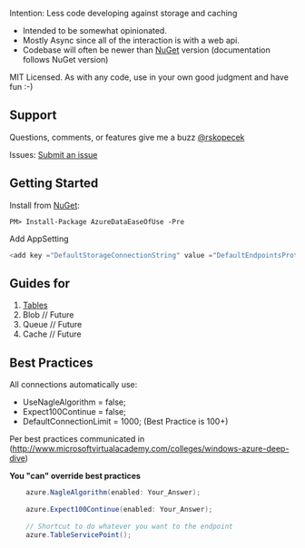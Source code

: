 Intention: Less code developing against storage and caching

* Intended to be somewhat opinionated.
* Mostly Async since all of the interaction is with a web api.
* Codebase will often be newer than [NuGet](https://www.nuget.org/packages/AzureDataEaseOfUse) version (documentation follows NuGet version)


MIT Licensed. As with any code, use in your own good judgment and have fun :-)

Support
-------

Questions, comments, or features give me a buzz [@rskopecek](https://twitter.com/rskopecek)

Issues: [Submit an issue](https://github.com/WindowsAzure-Contrib/AzureDataEaseOfUse/issues)


Getting Started
---------------

Install from [NuGet](https://www.nuget.org/packages/AzureDataEaseOfUse):
```
PM> Install-Package AzureDataEaseOfUse -Pre
```

Add AppSetting

```csharp
<add key ="DefaultStorageConnectionString" value ="DefaultEndpointsProtocol=https;AccountName=[name];AccountKey=[key];"/>
```


Guides for
---------

1. [Tables](Tables.md)
2. Blob // Future
3. Queue // Future
4. Cache // Future


Best Practices
--------------


All connections automatically use:

* UseNagleAlgorithm = false;
* Expect100Continue = false;
* DefaultConnectionLimit = 1000; (Best Practice is 100+)

Per best practices communicated in (http://www.microsoftvirtualacademy.com/colleges/windows-azure-deep-dive) 

**You "can" override best practices**

```csharp 
    azure.NagleAlgorithm(enabled: Your_Answer);
    
    azure.Expect100Continue(enabled: Your_Answer);
    
    // Shortcut to do whatever you want to the endpoint
    azure.TableServicePoint();
```








